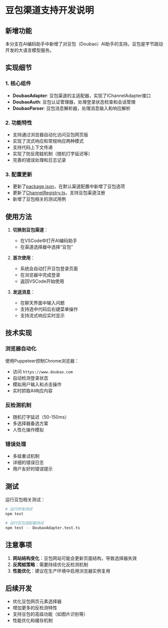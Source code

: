 # 豆包渠道支持开发说明

## 新增功能

本分支在AI编码助手中新增了对豆包（Doubao）AI助手的支持。豆包是字节跳动开发的大语言模型服务。

## 实现细节

### 1. 核心组件

- **DoubaoAdapter**: 豆包渠道的主适配器，实现了IChannelAdapter接口
- **DoubaoAuth**: 豆包认证管理器，处理登录状态检查和会话管理
- **DoubaoParser**: 豆包消息解析器，处理消息输入和响应解析

### 2. 功能特性

- 支持通过浏览器自动化访问豆包网页版
- 实现了流式响应和常规响应两种模式
- 支持代码上下文传递
- 实现了防反爬蛙机制（随机打字延迟等）
- 完善的错误处理和日志记录

### 3. 配置更新

- 更新了[package.json](package.json)，在默认渠道配置中新增了豆包选项
- 更新了[ChannelRegistry.ts](src/channels/ChannelRegistry.ts)，支持豆包渠道注册
- 新增了豆包相关的测试用例

## 使用方法

1. **切换到豆包渠道**：
   - 在VSCode中打开AI编码助手
   - 在渠道选择器中选择“豆包”

2. **首次使用**：
   - 系统会自动打开豆包登录页面
   - 在浏览器中完成登录
   - 返回VSCode开始使用

3. **发送消息**：
   - 在聊天界面中输入问题
   - 支持选中代码后右键菜单操作
   - 支持流式响应实时显示

## 技术实现

### 浏览器自动化

使用Puppeteer控制Chrome浏览器：
- 访问 `https://www.doubao.com`
- 自动检测登录状态
- 模拟用户输入和点击操作
- 实时抓取AI响应内容

### 反检测机制

- 随机打字延迟（50-150ms）
- 多选择器备选方案
- 人性化操作模拟

### 错误处理

- 多级重试机制
- 详细的错误日志
- 用户友好的错误提示

## 测试

运行豆包相关测试：

```bash
# 运行所有测试
npm test

# 运行豆包适配器测试
npm test -- DoubaoAdapter.test.ts
```

## 注意事项

1. **网站结构变化**：豆包网站可能会更新页面结构，导致选择器失效
2. **反爬蛙策略**：需要持续优化反检测机制
3. **性能优化**：建议在生产环境中启用浏览器实例复用

## 后续开发

- 优化豆包网页元素选择器
- 增加更多的反检测特性
- 支持豆包的高级功能（如图片识别等）
- 性能优化和缓存机制